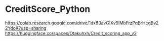 # CreditScore_Python
https://colab.research.google.com/drive/1dx60avGIXv9lMbFrzPqBrHcgBv22YdoK?usp=sharing
https://huggingface.co/spaces/Otakuhxh/Credit_scoring_app_v2
